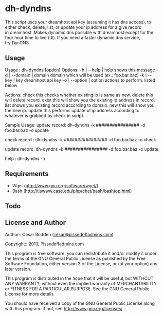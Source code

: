 dh-dyndns
====

This script uses your dreamhost api key (assuming it has dns access), to
<br>either check, delete, list, or update your ip address for a give record
<br>in dreamhost. Makes dynamic dns possible with dreamhost except for the
<br>four hour time to live (ttl). If you need a faster dynamic dns service,
<br>try DynDNS.


Usage
----

Usage : dh-dyndns [option] <value>
  Options:
    -h | --help   | help        shows this message
    -d | --domain | domain      domain which will be used (ex.: foo.bar.baz)
    -k | --key    | key         dreamhost api key
    -o | --option | option      actions to perform. listed below

  Actions:
    check           this checks whether existing ip is same as new.
    delete          this will delete record.
    exist           this will show you the existing ip address in record.
    list            shows you existing record according to domain.
    new             this will show you the new ip.
    update          this performs update of ip address according to whatever is
                    grabbed by check in script.

Sample Usage:
  update record: dh-dyndns -k ################ -d foo.bar.baz -o update

  check record : dh-dyndns -k ################ -d foo.bar.baz -o check

  update record: dh-dyndns -k ################ -d foo.bar.baz -o update

  help         : dh-dyndns -h</code></pre>

Requirements
----

- Wget (http://www.gnu.org/software/wget/)
- Bash (http://tiswww.case.edu/php/chet/bash/bashtop.html)

Todo
----


License and Author
----

Author:: Cesar Bodden (cesar@pissedoffadmins.com)

Copyright:: 2013, Pissedoffadmins.com

This program is free software: you can redistribute it and/or modify
it under the terms of the GNU General Public License as published by
the Free Software Foundation, either version 3 of the License, or
(at your option) any later version.

This program is distributed in the hope that it will be useful,
but WITHOUT ANY WARRANTY; without even the implied warranty of
MERCHANTABILITY or FITNESS FOR A PARTICULAR PURPOSE.  See the
GNU General Public License for more details.

You should have received a copy of the GNU General Public License
along with this program.  If not, see <http://www.gnu.org/licenses/>.
